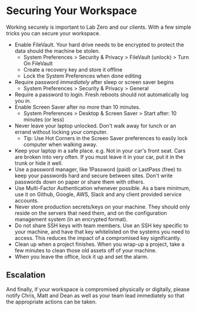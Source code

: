 # Securing Your Workspace

Working securely is important to Lab Zero and our clients. With a few simple tricks you can secure your workspace.

* Enable FileVault. Your hard drive needs to be encrypted to protect the data should the machine be stolen.
    - System Preferences > Security & Privacy > FileVault (unlock) > Turn On FileVault
    - Create a recovery key and store it offline
    - Lock the System Preferences when done editing
* Require password _immediately_ after sleep or screen saver begins
    - System Preferences > Security & Privacy > General
* Require a password to login. Fresh reboots should not automatically log you in.
* Enable Screen Saver after no more than 10 minutes.
    - System Preferences > Desktop & Screen Saver > Start after: 10 minutes (or less)
* Never leave your laptop unlocked. Don't walk away for lunch or an errand without locking your computer.
    - Tip: Use Hot Corners in the Screen Saver preferences to easily lock computer when walking away.
* Keep your laptop in a safe place. e.g. Not in your car's front seat. Cars are broken into very often. If you must leave it in your car, put it in the trunk or hide it well.
* Use a password manager, like 1Password (paid) or LastPass (free) to keep your passwords hard and secure between sites. Don't write passwords down on paper or share them with others. 
* Use Multi-Factor Authentication whenever possible. As a bare minimum, use it on Github, Google, AWS, Slack and any client provided service accounts.
* Never store production secrets/keys on your machine. They should only reside on the servers that need them, and on the configuration management system (in an encrypted format).
* Do not share SSH keys with team members. Use an SSH key specific to your machine, and have that key whitelisted on the systems you need to access. This reduces the impact of a compromised key significantly.
* Clean up when a project finishes. When you wrap-up a project, take a few minutes to clean those old assets off of your machine.
* When you leave the office, lock it up and set the alarm.

## Escalation

And finally, if your workspace is compromised physically or digitally, please notify Chris, Matt and Dean as well as your team lead immediately so that the appropriate actions can be taken.



